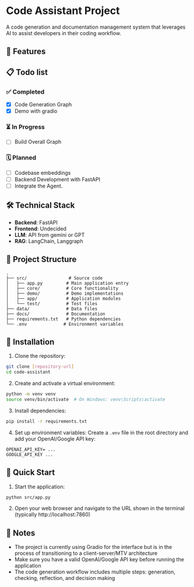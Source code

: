 # Code Assistant Project

A code generation and documentation management system that leverages AI to assist developers in their coding workflow.

## 🚀 Features


## 📋 Todo list
### ✅ Completed
- [x] Code Generation Graph
- [x] Demo with gradio

### ⏳ In Progress
- [ ] Build Overall Graph
### 🗓️ Planned
- [ ] Codebase embeddings
- [ ] Backend Development with FastAPI
- [ ] Integrate the Agent.

## 🛠️ Technical Stack

- **Backend**: FastAPI
- **Frontend**: Undecided
- **LLM**: API from gemini or GPT
- **RAG**: LangChain, Langgraph

## 📁 Project Structure

```
.
├── src/                # Source code
│   ├── app.py         # Main application entry
│   ├── core/          # Core functionality
│   ├── demo/          # Demo implementations
│   ├── app/           # Application modules
│   └── test/          # Test files
├── data/              # Data files
├── docs/              # Documentation
├── requirements.txt   # Python dependencies
└── .env              # Environment variables
```

## 🔧 Installation

1. Clone the repository:
```bash
git clone [repository-url]
cd code-assistant
```

2. Create and activate a virtual environment:
```bash
python -m venv venv
source venv/bin/activate  # On Windows: venv\Scripts\activate
```

3. Install dependencies:
```bash
pip install -r requirements.txt
```

4. Set up environment variables:
Create a `.env` file in the root directory and add your OpenAI/Google API key:
```
OPENAI_API_KEY= ...
GOOGLE_API_KEY ...
```

## 🚀 Quick Start

1. Start the application:
```bash
python src/app.py
```

2. Open your web browser and navigate to the URL shown in the terminal (typically http://localhost:7860)


## 📝 Notes

- The project is currently using Gradio for the interface but is in the process of transitioning to a client-server/MTV architecture
- Make sure you have a valid OpenAI/Google API key before running the application
- The code generation workflow includes multiple steps: generation, checking, reflection, and decision making
